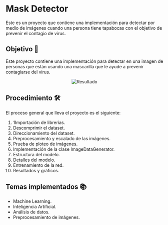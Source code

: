 # Mask Detector

Este es un proyecto que contiene una implementación para detectar por medio de imágenes cuando una persona tiene tapabocas con el objetivo de prevenir el contagio de virus.


## Objetivo 🚀

Este proyecto contiene una implementación para detectar en una imagen de personas que están usando una mascarilla que le ayude a prevenir contagiarse del virus.

<p align="center"> 
    <img src="https://repository-images.githubusercontent.com/283315221/7c264e80-d1c1-11ea-8d13-2baec1489cd2" alt="Resultado">
</p>

## Procedimiento 🛠️

El proceso general que lleva el proyecto es el siguiente:

1. 1Importación de librerías.
2. Descomprimir el dataset.
3. Direccionamiento del dataset.
4. Preprocesamiento y escalado de las imágenes.
5. Prueba de ploteo de imágenes.
6. Implementación de la clase ImageDataGenerator.
7. Estructura del modelo.
8. Detalles del modelo.
9. Entrenamiento de la red.
10. Resultados y gráficos.


## Temas implementados 📚

* Machine Learning.
* Inteligencia Artificial.
* Análisis de datos.
* Preprocesamiento de imágenes.

